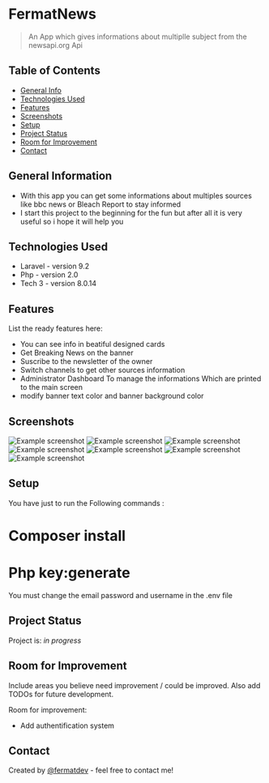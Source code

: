 # FermatNews
> An App which gives informations about multiplle subject from the newsapi.org Api

## Table of Contents
* [General Info](#general-information)
* [Technologies Used](#technologies-used)
* [Features](#features)
* [Screenshots](#screenshots)
* [Setup](#setup)
* [Project Status](#project-status)
* [Room for Improvement](#room-for-improvement)
* [Contact](#contact)
<!-- * [License](#license) -->


## General Information
- With this app you can get some informations about multiples sources like bbc news or Bleach Report to stay informed
- I start this project to the beginning for the fun but after all it is very useful so i hope it will help you


## Technologies Used
- Laravel  - version 9.2
- Php - version 2.0
- Tech 3 - version 8.0.14


## Features
List the ready features here:
- You can see info in beatiful designed cards
- Get Breaking News on the banner
- Suscribe to the newsletter of the owner
- Switch channels to get other sources information
- Administrator Dashboard To manage the informations Which are printed to the main screen
- modify banner text color and banner background color



## Screenshots
![Example screenshot](./ressources/views/1.png)
![Example screenshot](./ressources/views/2.png)
![Example screenshot](./ressources/views/3.png)
![Example screenshot](./ressources/views/4.png)
![Example screenshot](./ressources/views/5.png)
![Example screenshot](./ressources/views/6.png)
![Example screenshot](./ressources/views/7.png)




## Setup
You have just to run the Following commands :
# Composer install
# Php key:generate
You must change the email password and username in the .env file


## Project Status
Project is: _in progress_ 


## Room for Improvement
Include areas you believe need improvement / could be improved. Also add TODOs for future development.

Room for improvement:
- Add authentification system

## Contact
Created by [@fermatdev](https://mailto:aimericpouga28@gmail.com/) - feel free to contact me!


<!-- ## License -->
<!-- This project is open source and available under the [  MIT ]. -->
